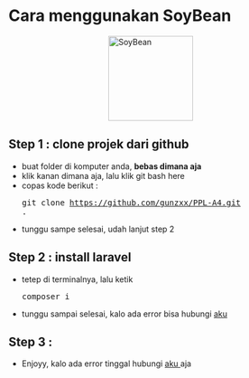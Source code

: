 <h1>Cara menggunakan SoyBean</h1>
<div style="width:100%; display:flex; justify-content:center;">
    <img src="https://cdn-icons-png.flaticon.com/512/3988/3988187.png" title="SoyBean" width="150">
</div>

## Step 1 : clone projek dari github
- buat folder di komputer anda, <strong>bebas dimana aja</strong>
- klik kanan dimana aja, lalu klik git bash here
- copas kode berikut :  <pre>git clone https://github.com/gunzxx/PPL-A4.git .</pre>
- tunggu sampe selesai, udah lanjut step 2

## Step 2 : install laravel
- tetep di terminalnya, lalu ketik <pre>composer i</pre>
- tunggu sampai selesai, kalo ada error bisa hubungi <a href="https://wa.me/+62895370015252" target="_blank"> aku </a>

## Step 3 :
- Enjoyy, kalo ada error tinggal hubungi <a href="https://wa.me/+62895370015252" target="_blank"> aku </a> aja

